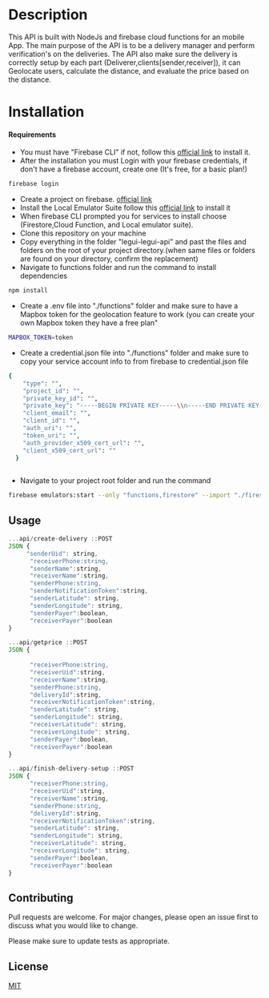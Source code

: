 # Description

This API is built with NodeJs and firebase cloud functions for an mobile App. The main purpose of the API is to be a delivery manager and perform verification's on the deliveries.
The API also make sure the delivery is correctly setup by each part (Deliverer,clients[sender,receiver]), it can Geolocate users, calculate the distance, and evaluate the price based on the distance.  

# Installation
  #### Requirements
- You must have "Firebase CLI" if not, follow this [official link](https://firebase.google.com/docs/cli#install_the_firebase_cli "firebase cli") to install it.
- After the installation you must Login with your firebase credentials, if don't have a firebase account, create one (It's free, for a basic plan!)
```bash
firebase login
```
- Create a project on firebase.
 [official link](https://console.firebase.google.com/ "Google's Homepage")
- Install the Local Emulator Suite follow this [official link](https://firebase.google.com/docs/emulator-suite/install_and_configure "Emulator suite") to install it
- When firebase CLI prompted you for services to install choose (Firestore,Cloud Function, and Local emulator suite).
- Clone this repository on your machine
- Copy everything in the folder "legui-legui-api" and past the files and folders on the root of your project directory.(when same files or folders are found on your directory, confirm the replacement)
- Navigate to functions folder and run the command to install dependencies
```bash
npm install
```
- Create a .env file into "./functions" folder and make sure to have a Mapbox token for the geolocation feature to work (you can create your own Mapbox token they have a free plan" 
```bash
MAPBOX_TOKEN=token
```
- Create a credential.json file into "./functions" folder and make sure to copy your service account info to from firebase to credential.json file  
```bash
{
    "type": "",
    "project_id": "",
    "private_key_id": "",
    "private_key": "-----BEGIN PRIVATE KEY-----\\n-----END PRIVATE KEY-----\n",
    "client_email": "",
    "client_id": "",
    "auth_uri": "",
    "token_uri": "",
    "auth_provider_x509_cert_url": "",
    "client_x509_cert_url": ""
  }
  
```

- Navigate to your project root folder and run the command  
```bash
firebase emulators:start --only "functions,firestore" --import "./firestore_data";
```

## Usage

```javascript
...api/create-delivery ::POST
JSON {
     "senderUid": string,
      "receiverPhone:string,
      "senderName":string,
      "receiverName":string,
      "senderPhone:string,
      "senderNotificationToken":string,
      "senderLatitude": string,
      "senderLongitude": string,
      "senderPayer":boolean,
      "receiverPayer":boolean
}

...api/getprice ::POST
JSON {
     
      "receiverPhone:string,
      "receiverUid":string,
      "receiverName":string,
      "senderPhone:string,
      "deliveryId":string,
      "receiverNotificationToken":string,
      "senderLatitude": string,
      "senderLongitude": string,
      "receiverLatitude": string,
      "receiverLongitude": string,
      "senderPayer":boolean,
      "receiverPayer":boolean
}

...api/finish-delivery-setup ::POST
JSON { 
      "receiverPhone:string,
      "receiverUid":string,
      "receiverName":string,
      "senderPhone:string,
      "deliveryId":string,
      "receiverNotificationToken":string,
      "senderLatitude": string,
      "senderLongitude": string,
      "receiverLatitude": string,
      "receiverLongitude": string,
      "senderPayer":boolean,
      "receiverPayer":boolean
}

```

## Contributing
Pull requests are welcome. For major changes, please open an issue first to discuss what you would like to change.

Please make sure to update tests as appropriate.

## License
[MIT](https://choosealicense.com/licenses/mit/)
